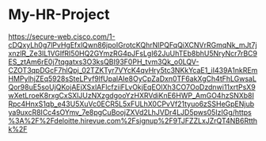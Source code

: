# My-HR-Project

https://secure-web.cisco.com/1-cDQxyLh0g7lPvHgEfxlQwn86jpoIGrotcKQhrNIPQFqQiXCNVrRGmqNk_mJt7jxnzlR_Ze3IL1VGIfRI50HQ2GYmzRG4pJFsLgI62JuUhTEb8bhU5NryNcr7rBC9ES_ztAm6rE0j7tqgatxs3O3ksQBI93F0PH_tvm3Qk_o0LQV-CZOT3qpDGcF7hlQpj_02TZKTyr7VYcK4qvHry5tc3NKkYcaE1_iI439A1nkREmHMPylhjZEq5928sSteLPvf9lfUpalAIe8OyCpZaDxn0TF6akXgCh4tFhLGwsaLQor98uE5soUjQKojAEjXSxlAFlcfziiFLvOkjEqEOlXh3CO7OoDzdnwi11xrtPsX9wXetLroeK8rxgCxSXlJUzNXzgdgooYzHXRVdiKnE6HWP_AmGO4hzSNXb8IRpc4HnxS1qb_e43U5XuVc0ECR5L5xFULhX0CPvVf21tyuo6zSSHeGpENjubya9uxcR8ICc4sOYmv_7e8pgCuBoojZXVd2LhJVDr4LJD5pws05IzIGg/https%3A%2F%2Fdeloitte.hirevue.com%2Fsignup%2F9TJFZZLxJZrQT4NB6Rtthk%2F
